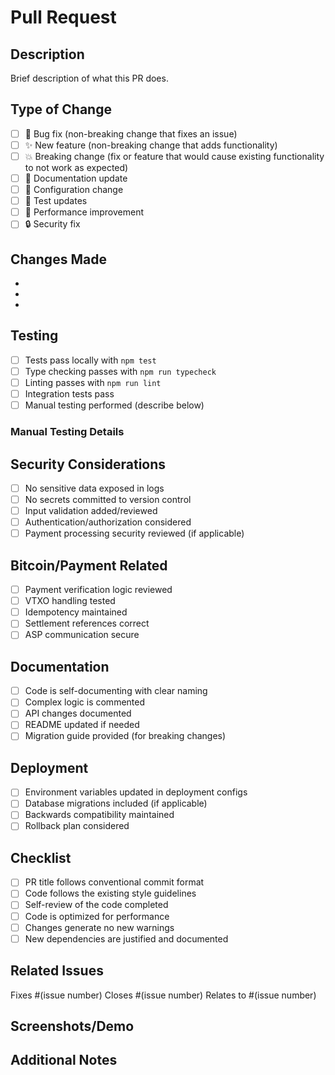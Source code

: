 # Pull Request

## Description
Brief description of what this PR does.

## Type of Change
- [ ] 🐛 Bug fix (non-breaking change that fixes an issue)
- [ ] ✨ New feature (non-breaking change that adds functionality)
- [ ] 💥 Breaking change (fix or feature that would cause existing functionality to not work as expected)
- [ ] 📝 Documentation update
- [ ] 🔧 Configuration change
- [ ] 🧪 Test updates
- [ ] 🚀 Performance improvement
- [ ] 🔒 Security fix

## Changes Made
- 
- 
- 

## Testing
- [ ] Tests pass locally with `npm test`
- [ ] Type checking passes with `npm run typecheck`
- [ ] Linting passes with `npm run lint`
- [ ] Integration tests pass
- [ ] Manual testing performed (describe below)

### Manual Testing Details
<!-- Describe any manual testing performed -->

## Security Considerations
- [ ] No sensitive data exposed in logs
- [ ] No secrets committed to version control
- [ ] Input validation added/reviewed
- [ ] Authentication/authorization considered
- [ ] Payment processing security reviewed (if applicable)

## Bitcoin/Payment Related
<!-- Only fill if changes affect payment processing -->
- [ ] Payment verification logic reviewed
- [ ] VTXO handling tested
- [ ] Idempotency maintained
- [ ] Settlement references correct
- [ ] ASP communication secure

## Documentation
- [ ] Code is self-documenting with clear naming
- [ ] Complex logic is commented
- [ ] API changes documented
- [ ] README updated if needed
- [ ] Migration guide provided (for breaking changes)

## Deployment
- [ ] Environment variables updated in deployment configs
- [ ] Database migrations included (if applicable)
- [ ] Backwards compatibility maintained
- [ ] Rollback plan considered

## Checklist
- [ ] PR title follows conventional commit format
- [ ] Code follows the existing style guidelines
- [ ] Self-review of the code completed
- [ ] Code is optimized for performance
- [ ] Changes generate no new warnings
- [ ] New dependencies are justified and documented

## Related Issues
Fixes #(issue number)
Closes #(issue number)
Relates to #(issue number)

## Screenshots/Demo
<!-- Include screenshots, recordings, or examples if applicable -->

## Additional Notes
<!-- Any additional notes for reviewers -->
